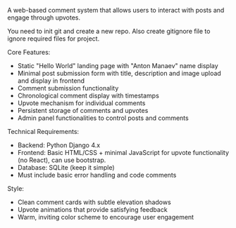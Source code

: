A web-based comment system that allows users to interact with posts and engage through upvotes.

You need to init git and create a new repo. Also create gitignore file to ignore required files for project.

Core Features:
- Static "Hello World" landing page with "Anton Manaev" name display
- Minimal post submission form with title, description and image upload and display in frontend
- Comment submission functionality
- Chronological comment display with timestamps
- Upvote mechanism for individual comments
- Persistent storage of comments and upvotes
- Admin panel functionalities to control posts and comments



Technical Requirements:
- Backend: Python Django 4.x
- Frontend: Basic HTML/CSS + minimal JavaScript for upvote functionality (no React), can use bootstrap.
- Database: SQLite (keep it simple)
- Must include basic error handling and code comments

Style:
- Clean comment cards with subtle elevation shadows
- Upvote animations that provide satisfying feedback
- Warm, inviting color scheme to encourage user engagement